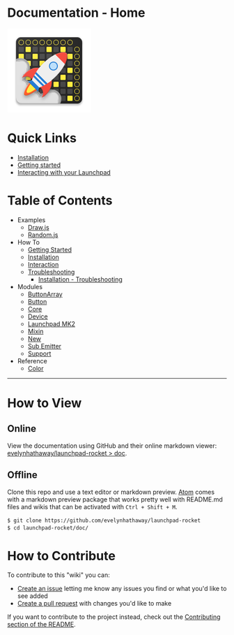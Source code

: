 # Documentation - Home
![Rocket Icon](images/icon.png)


# Quick Links
- [Installation](installation.md)
- [Getting started](getting-started.md)
- [Interacting with your Launchpad](interaction.md)


# Table of Contents
- Examples
	- [Draw.js](example/draw.md)
	- [Random.js](example/random.md)
- How To
	- [Getting Started](getting-started.md)
	- [Installation](installation.md)
	- [Interaction](interaction.md)
	- [Troubleshooting](troubleshooting.md)
		- [Installation - Troubleshooting](troubleshooting.md#installation)
- Modules
	- [ButtonArray](module/button-array.md)
	- [Button](module/button.md)
	- [Core](module/core.md)
	- [Device](module/device.md)
	- [Launchpad MK2](module/launchpad-mk2.md)
	- [Mixin](module/mixin.md)
	- [New](module/new.md)
	- [Sub Emitter](module/sub-emitter.md)
	- [Support](module/support.md)
- Reference
	- [Color](color.md)


---


# How to View
## Online
View the documentation using GitHub and their online markdown viewer: [evelynhathaway/launchpad-rocket > doc](https://github.com/evelynhathaway/launchpad-rocket/tree/master/doc).

## Offline
Clone this repo and use a text editor or markdown preview. [Atom](https://atom.io/) comes with a markdown preview package that works pretty well with README.md files and wikis that can be activated with `Ctrl + Shift + M`.
```bash
$ git clone https://github.com/evelynhathaway/launchpad-rocket
$ cd launchpad-rocket/doc/
```


# How to Contribute
To contribute to this "wiki" you can:
- [Create an issue](https://github.com/evelynhathaway/launchpad-rocket/issues/new?title=&body=%3C!--%0A%09Write%20under%20this%20comment%20what%20you%27d%20like%20to%20see%20updated%20in%20the%20docs.%0A--%3E%0A%0A%0A) letting me know any issues you find or what you'd like to see added
- [Create a pull request](https://www.google.com/search?q=github+how+to+contribute+pull+request) with changes you'd like to make


If you want to contribute to the project instead, check out the [Contributing section of the README](../#contributing).
